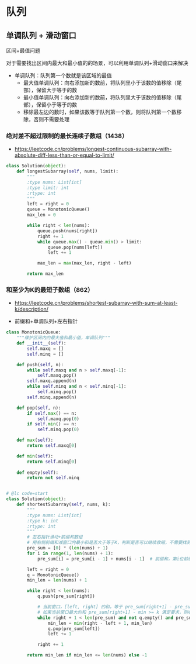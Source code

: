 # 队列

## 单调队列 + 滑动窗口

区间+最值问题

对于需要找出区间内最大和最小值的的场景，可以利用单调队列+滑动窗口来解决
- 单调队列：队列第一个数就是该区域的最值
    - 最大值单调队列：向右添加新的数前，将队列里小于该数的值移除（尾部），保留大于等于的数
    - 最小值单调队列：向右添加新的数前，将队列里大于该数的值移除（尾部），保留小于等于的数
    - 移除最左边的数时，如果该数等于队列第一个数，则将队列第一个数移除，否则不需要处理


### 绝对差不超过限制的最长连续子数组（1438）

- https://leetcode.cn/problems/longest-continuous-subarray-with-absolute-diff-less-than-or-equal-to-limit/

```py
class Solution(object):
    def longestSubarray(self, nums, limit):
        """
        :type nums: List[int]
        :type limit: int
        :rtype: int
        """
        left = right = 0
        queue = MonotonicQueue()
        max_len = 0

        while right < len(nums):
            queue.push(nums[right])
            right += 1
            while queue.max() - queue.min() > limit:
                queue.pop(nums[left])
                left += 1

            max_len = max(max_len, right - left)

        return max_len
```


### 和至少为K的最短子数组（862）

- https://leetcode.cn/problems/shortest-subarray-with-sum-at-least-k/description/

- 前缀和+单调队列+左右指针


```py
class MonotonicQueue:
    """维护区间内的最大值和最小值，单调队列"""
    def __init__(self):
        self.maxq = []
        self.minq = []

    def push(self, n):
        while self.maxq and n > self.maxq[-1]:
            self.maxq.pop()
        self.maxq.append(n)
        while self.minq and n < self.minq[-1]:
            self.minq.pop()
        self.minq.append(n)

    def pop(self, n):
        if self.max() == n:
            self.maxq.pop(0)
        if self.min() == n:
            self.minq.pop(0)

    def max(self):
        return self.maxq[0]

    def min(self):
        return self.minq[0]
    
    def empty(self):
        return not self.minq


# @lc code=start
class Solution(object):
    def shortestSubarray(self, nums, k):
        """
        :type nums: List[int]
        :type k: int
        :rtype: int
        """
        # 左右指针滑动+前缀和数组
        # 用右侧前缀和减窗口内最小和是否大于等于K，判断是否可以继续收缩，不需要找到具体位置
        pre_sum = [0] * (len(nums) + 1)
        for i in range(1, len(nums) + 1):
            pre_sum[i] = pre_sum[i - 1] + nums[i - 1]  # 前缀和，第i位前缀和是前 i 个数之和，不包含索引i的数值

        left = right = 0
        q = MonotonicQueue()
        min_len = len(nums) + 1

        while right < len(nums):
            q.push(pre_sum[right])

            # 当前窗口，[left, right] 的和，等于 pre_sum[right+1] - pre_sum[left]
            # 如果当前窗口最大的和 pre_sum[right+1] - min >= k 满足要求，则收缩窗口直到不满足
            while right + 1 < len(pre_sum) and not q.empty() and pre_sum[right + 1] - q.min() >= k:
                min_len = min(right - left + 1, min_len)
                q.pop(pre_sum[left])
                left += 1

            right += 1

        return min_len if min_len <= len(nums) else -1
```